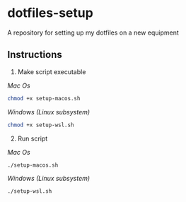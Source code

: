 # dotfiles-setup
A repository for setting up my dotfiles on a new equipment


## Instructions

1. Make script executable

_Mac Os_
```bash
chmod +x setup-macos.sh
```

_Windows (Linux subsystem)_
```bash
chmod +x setup-wsl.sh
```

2. Run script

_Mac Os_
```bash
./setup-macos.sh
```

_Windows (Linux subsystem)_
```bash
./setup-wsl.sh
```
